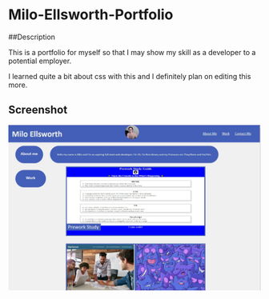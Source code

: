 # Milo-Ellsworth-Portfolio

##Description

This is a portfolio for myself so that I may show my skill as a developer to 
a potential employer.

I learned quite a bit about css with this and I definitely plan on editing 
this more.

## Screenshot

![](assets/images/Portfolio%20Screenshot.jpg)